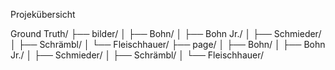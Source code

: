 Projekübersicht

Ground Truth/
├── bilder/
│   ├── Bohn/
│   ├── Bohn Jr./
│   ├── Schmieder/
│   ├── Schrämbl/
│   └── Fleischhauer/
├── page/
│   ├── Bohn/
│   ├── Bohn Jr./
│   ├── Schmieder/
│   ├── Schrämbl/
│   └── Fleischhauer/

